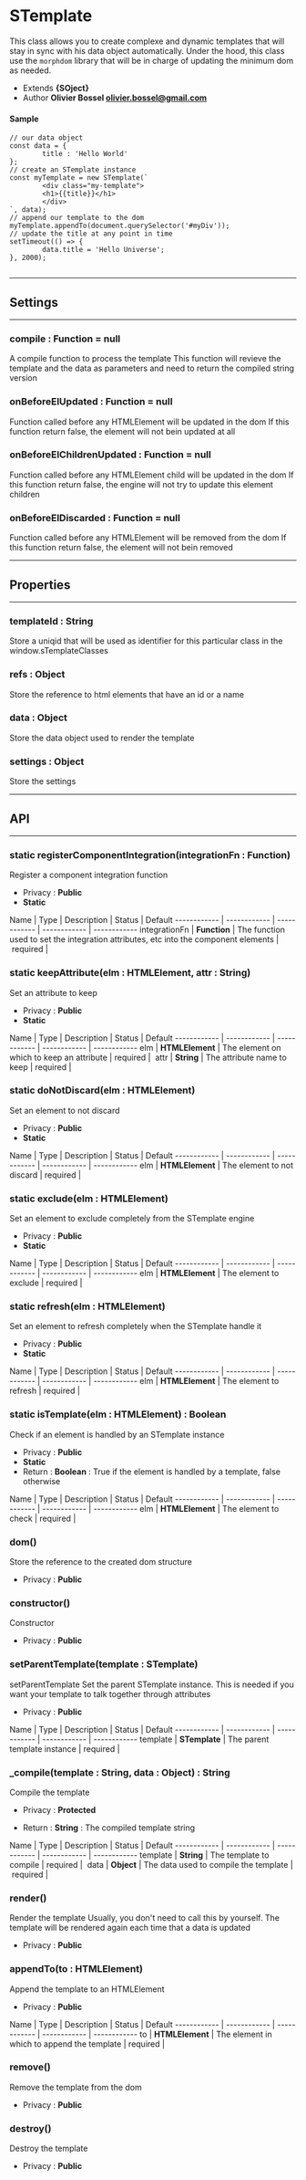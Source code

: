# STemplate
This class allows you to create complexe and dynamic templates that will stay
in sync with his data object automatically.
Under the hood, this class use the `morphdom` library that will be in charge of updating
the minimum dom as needed.


- Extends **{SOject}**
- Author **Olivier Bossel <olivier.bossel@gmail.com>**

#### Sample
```language-undefined
// our data object
const data = {
		title : 'Hello World'
};
// create an STemplate instance
const myTemplate = new STemplate(`
		<div class="my-template">
  		<h1>{{title}}</h1>
		</div>
`, data);
// append our template to the dom
myTemplate.appendTo(document.querySelector('#myDiv'));
// update the title at any point in time
setTimeout(() => {
		data.title = 'Hello Universe';
}, 2000);


```

-----------------------------
## Settings
-----------------------------

### compile : Function = null
A compile function to process the template
This function will revieve the template and the data as parameters
and need to return the compiled string version

### onBeforeElUpdated : Function = null
Function called before any HTMLElement will be updated in the dom
If this function return false, the element will not bein updated at all

### onBeforeElChildrenUpdated : Function = null
Function called before any HTMLElement child will be updated in the dom
If this function return false, the engine will not try to update this element children

### onBeforeElDiscarded : Function = null
Function called before any HTMLElement will be removed from the dom
If this function return false, the element will not bein removed

-----------------------------
## Properties
-----------------------------

### templateId : String
Store a uniqid that will be used as identifier for
this particular class in the window.sTemplateClasses

### refs : Object
Store the reference to html elements that have an id or a name

### data : Object
Store the data object used to render the template

### settings : Object
Store the settings

-----------------------------
## API
-----------------------------

### static registerComponentIntegration(integrationFn : Function)
Register a component integration function
- Privacy : **Public**
- **Static**


Name | Type | Description | Status | Default
------------ | ------------ | ------------ | ------------ | ------------
integrationFn | **Function** | The function used to set the integration attributes, etc into the component elements | required | 


### static keepAttribute(elm : HTMLElement, attr : String)
Set an attribute to keep
- Privacy : **Public**
- **Static**


Name | Type | Description | Status | Default
------------ | ------------ | ------------ | ------------ | ------------
elm | **HTMLElement** | The element on which to keep an attribute | required | 
attr | **String** | The attribute name to keep | required | 


### static doNotDiscard(elm : HTMLElement)
Set an element to not discard
- Privacy : **Public**
- **Static**


Name | Type | Description | Status | Default
------------ | ------------ | ------------ | ------------ | ------------
elm | **HTMLElement** | The element to not discard | required | 


### static exclude(elm : HTMLElement)
Set an element to exclude completely from the STemplate engine
- Privacy : **Public**
- **Static**


Name | Type | Description | Status | Default
------------ | ------------ | ------------ | ------------ | ------------
elm | **HTMLElement** | The element to exclude | required | 


### static refresh(elm : HTMLElement)
Set an element to refresh completely when the STemplate handle it
- Privacy : **Public**
- **Static**


Name | Type | Description | Status | Default
------------ | ------------ | ------------ | ------------ | ------------
elm | **HTMLElement** | The element to refresh | required | 


### static isTemplate(elm : HTMLElement) : Boolean
Check if an element is handled by an STemplate instance
- Privacy : **Public**
- **Static**
- Return : **Boolean** : True if the element is handled by a template, false otherwise

Name | Type | Description | Status | Default
------------ | ------------ | ------------ | ------------ | ------------
elm | **HTMLElement** | The element to check | required | 


### dom()
Store the reference to the created dom structure
- Privacy : **Public**




### constructor()
Constructor
- Privacy : **Public**




### setParentTemplate(template : STemplate)
setParentTemplate
Set the parent STemplate instance.
This is needed if you want your template to talk together through attributes
- Privacy : **Public**



Name | Type | Description | Status | Default
------------ | ------------ | ------------ | ------------ | ------------
template | **STemplate** | The parent template instance | required | 


### _compile(template : String, data : Object) : String
Compile the template
- Privacy : **Protected**

- Return : **String** : The compiled template string

Name | Type | Description | Status | Default
------------ | ------------ | ------------ | ------------ | ------------
template | **String** | The template to compile | required | 
data | **Object** | The data used to compile the template | required | 


### render()
Render the template
Usually, you don't need to call this by yourself. The template
will be rendered again each time that a data is updated
- Privacy : **Public**




### appendTo(to : HTMLElement)
Append the template to an HTMLElement
- Privacy : **Public**



Name | Type | Description | Status | Default
------------ | ------------ | ------------ | ------------ | ------------
to | **HTMLElement** | The element in which to append the template | required | 


### remove()
Remove the template from the dom
- Privacy : **Public**




### destroy()
Destroy the template
- Privacy : **Public**





